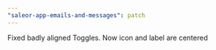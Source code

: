 ```yaml
---
"saleor-app-emails-and-messages": patch
---
```


Fixed badly aligned Toggles. Now icon and label are centered

